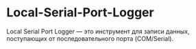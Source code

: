 # Local-Serial-Port-Logger
Local Serial Port Logger — это инструмент для записи данных, поступающих от последовательного порта (COM/Serial).
